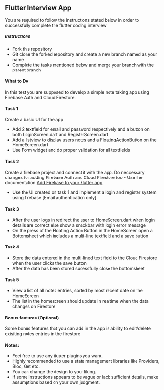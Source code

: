 ## Flutter Interview App

You are required to follow the instructions stated below in order to successfully complete the flutter coding interview

##### **Instructions**

* Fork this repository
* Git clone the forked repository and create a new branch named as your name
* Complete the tasks mentioned below and merge your branch with the parent branch

#### What to Do

In this test you are supposed to develop a simple note taking app using Firebase Auth and Cloud Firestore.

#### Task 1

Create a basic UI for the app

* Add 2 textfield for email and password respectively and a button on both LoginScreen.dart and RegisterScreen.dart
* Add a listview to display users notes and a FloatingActionButton on the HomeScreen.dart
* Use Form widget and do proper validation for all textfields

#### **Task 2**

Create a firebase project and connect it with the app. Do neccessary changes for adding Firebase Auth and Cloud Firestore too - Use the documentation [Add Firebase to your Flutter app](https://firebase.google.com/docs/flutter/setup?platform=android)

* Use the UI created on task 1 and implement a login and register system using firebase [Email authentication only]

#### **Task 3**

* After the user logs in redirect the user to HomeScreen.dart when login details are correct else show a snackbar with login error message
* On the press of the Floating Action Button in the HomeScreen open a Bottomsheet which includes a multi-line textfield and a save button

#### **Task 4**

* Store the data entered in the multi-lined text field to the Cloud Firestore when the user clicks the save button
* After the data has been stored sucessfully close the bottomsheet

#### **Task 5**

* View a list of all notes entries, sorted by most recent date on the HomeScreen
* The list in the homescreen should update in realtime when the data changes on Firestore

#### Bonus features (Optional)

Some bonus features that you can add in the app is ability to edit/delete exisiting notes entries in the firestore

#### Notes:

* Feel free to use any flutter plugins you want.
* Highly recommended to use a state management libraries like Providers, Bloc, Get etc.
* You can change the design to your liking.
* If some instructions appears to be vague or lack sufficient details, make assumptions based on your own judgment.
